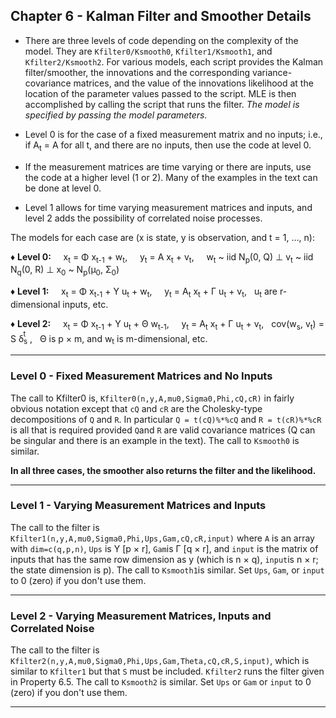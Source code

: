 ## Chapter 6 - Kalman Filter and Smoother Details

	

+ There are  three levels of code depending on the complexity of the model.
They  are  `Kfilter0/Ksmooth0`,  `Kfilter1/Ksmooth1`, and `Kfilter2/Ksmooth2`.
For various models, each script provides the Kalman filter/smoother, the innovations
 and the corresponding variance-covariance matrices, and the value of the innovations likelihood at the location of the parameter values passed to the script. MLE is then accomplished by calling  the script that runs the filter. _The model is specified by passing the model parameters._
	  
+ Level 0 is for the case of a fixed measurement matrix and no inputs; i.e., if  A<sub>t</sub> = A for all t, and there are no inputs,   then use the code at level 0.  
    
+  If the measurement matrices are time varying or there are inputs, use the  code at a higher level (1 or 2).   Many of the examples in the text can be done at level 0.
    
    
+ Level 1 allows for time varying measurement matrices and inputs, and level 2 adds
    the possibility of correlated noise processes. 
    
The models for each case are (x is state, y is observation, and t = 1, &hellip;, n):
   
&diams; **Level 0:** &nbsp; &nbsp; x<sub>t</sub> = &Phi; x<sub>t-1</sub> + w<sub>t</sub>, &nbsp; &nbsp; y<sub>t</sub> = A x<sub>t</sub> + v<sub>t</sub>, &nbsp; &nbsp; w<sub>t</sub> ~ iid N<sub>p</sub>(0, Q) &perp;   v<sub>t</sub> ~ iid N<sub>q</sub>(0, R) &perp; x<sub>0</sub> ~ N<sub>p</sub>(&mu;<sub>0</sub>, &Sigma;<sub>0</sub>)

&diams; **Level 1:**  &nbsp; &nbsp;  x<sub>t</sub> = &Phi; x<sub>t-1</sub> +  &Upsilon; u<sub>t</sub> + w<sub>t</sub>,  &nbsp; &nbsp;  y<sub>t</sub> = A<sub>t</sub> x<sub>t</sub> +  &Gamma; u<sub>t</sub> + v<sub>t</sub>,  &nbsp;   u<sub>t</sub> are r-dimensional inputs, etc.<br>
     
&diams; **Level 2:** &nbsp; &nbsp; x<sub>t</sub> = &Phi; x<sub>t-1</sub> +  &Upsilon; u<sub>t</sub> + &Theta; w<sub>t-1</sub>, &nbsp;   &nbsp;   y<sub>t</sub> = A<sub>t</sub> x<sub>t</sub> +  &Gamma; u<sub>t</sub> + v<sub>t</sub>, &nbsp;  cov(w<sub>s</sub>, v<sub>t</sub>) = S &delta;<sub>s</sub><span style="position:relative; left: -.9ex; bottom: 2pt"><sup>t</sup></span>, &nbsp; &Theta; is p &times; m, and w<sub>t</sub> is m-dimensional, etc.

---  
    
### Level 0 - Fixed Measurement Matrices and No Inputs  
   
  The call to Kfilter0 is,   `Kfilter0(n,y,A,mu0,Sigma0,Phi,cQ,cR)` in fairly obvious notation   except that `cQ` and   `cR` are the Cholesky-type decompositions of 
  `Q` and `R`.  In particular `Q = t(cQ)%*%cQ` and `R = t(cR)%*%cR` is all that is required provided `Q`and `R` are valid covariance matrices (Q can be singular and there is an example in the text).   The call to `Ksmooth0` is similar. 

 __In all three cases, the smoother also returns the filter and the likelihood.__
  
---
 	
### Level 1 - Varying Measurement Matrices and Inputs
       
 The call to the filter is `Kfilter1(n,y,A,mu0,Sigma0,Phi,Ups,Gam,cQ,cR,input)` 
   where `A` is an array with `dim=c(q,p,n)`,  `Ups` is &Upsilon; [p &times; r],  `Gam`is &Gamma; [q &times; r],    and `input` is the matrix of inputs
     that has the same row dimension as y (which  is n &times; q), `input`is n &times; r; the state dimension is p).  The call to `Ksmooth1`is similar.  Set  `Ups`, `Gam`, or `input` to 0 (zero) if you  don't  use them. 
 
---  
  		
### Level 2 - Varying Measurement Matrices,  Inputs and Correlated Noise</h3>  
   
The call to the filter is `Kfilter2(n,y,A,mu0,Sigma0,Phi,Ups,Gam,Theta,cQ,cR,S,input)`, which is similar to `Kfilter1` but that `S` must be included.  `Kfilter2` runs the filter given in Property 6.5.  The call to `Ksmooth2` is similar. Set `Ups` or `Gam` or `input` to 0 (zero) if you don't  use them.   

---

